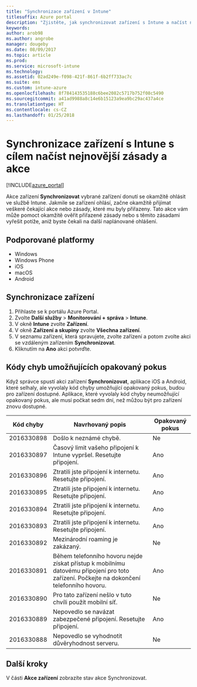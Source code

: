 ```yaml
---
title: "Synchronizace zařízení v Intune"
titlesuffix: Azure portal
description: "Zjistěte, jak synchronizovat zařízení s Intune a načíst nejnovější zásady a akce."
keywords: 
author: arob98
ms.author: angrobe
manager: dougeby
ms.date: 08/09/2017
ms.topic: article
ms.prod: 
ms.service: microsoft-intune
ms.technology: 
ms.assetid: 02ad249e-f098-421f-861f-6b2ff733ac7c
ms.suite: ems
ms.custom: intune-azure
ms.openlocfilehash: 8f784143535188c6bee2082c5717b752f08c5490
ms.sourcegitcommit: a41ad9988a8c14e6b15123a9ea9bc29ac437a4ce
ms.translationtype: HT
ms.contentlocale: cs-CZ
ms.lasthandoff: 01/25/2018
---
```

# <a name="sync-devices-with-intune-to-get-the-latest-policies-and-actions"></a>Synchronizace zařízení s Intune s cílem načíst nejnovější zásady a akce


[!INCLUDE[azure_portal](./includes/azure_portal.md)]

Akce zařízení **Synchronizovat** vybrané zařízení donutí se okamžitě ohlásit ve službě Intune. Jakmile se zařízení ohlásí, začne okamžitě přijímat veškeré čekající akce nebo zásady, které mu byly přiřazeny.  Tato akce vám může pomoct okamžitě ověřit přiřazené zásady nebo s těmito zásadami vyřešit potíže, aniž byste čekali na další naplánované ohlášení.

## <a name="supported-platforms"></a>Podporované platformy

- Windows
- Windows Phone
- iOS
- macOS
- Android

## <a name="how-to-sync-a-device"></a>Synchronizace zařízení

1. Přihlaste se k portálu Azure Portal.
2. Zvolte **Další služby** > **Monitorování + správa** > **Intune**.
3. V okně **Intune** zvolte **Zařízení**.
4. V okně **Zařízení a skupiny** zvolte **Všechna zařízení**.
5. V seznamu zařízení, která spravujete, zvolte zařízení a potom zvolte akci se vzdáleným zařízením **Synchronizovat**.
7. Kliknutím na **Ano** akci potvrďte.


## <a name="retriable-error-codes"></a>Kódy chyb umožňujících opakovaný pokus

Když správce spustí akci zařízení **Synchronizovat**, aplikace iOS a Android, které selhaly, ale vyvolaly kód chyby umožňující opakovaný pokus, budou pro zařízení dostupné. Aplikace, které vyvolaly kód chyby neumožňující opakovaný pokus, ale musí počkat sedm dní, než můžou být pro zařízení znovu dostupné.


| Kód chyby  | Navrhovaný popis                                                                                                                  | Opakovaný pokus |
|-------------|----------------------------------------------------------------------------------------------------------------------------------------|-----------|
| 2016330898 | Došlo k neznámé chybě.                                                                                                             | Ne        |
| 2016330897 | Časový limit vašeho připojení k Intune vypršel. Resetujte připojení.                                                                             | Ano       |
| 2016330896 | Ztratili jste připojení k internetu. Resetujte připojení.                                                                            | Ano       |
| 2016330895 | Ztratili jste připojení k internetu. Resetujte připojení.                                                                            | Ano       |
| 2016330894 | Ztratili jste připojení k internetu. Resetujte připojení.                                                                            | Ano       |
| 2016330893 | Ztratili jste připojení k internetu. Resetujte připojení.                                                                            | Ano       |
| 2016330892 | Mezinárodní roaming je zakázaný.                                                                                                     | Ne        |
| 2016330891 | Během telefonního hovoru nejde získat přístup k mobilnímu datovému připojení pro toto zařízení. Počkejte na dokončení telefonního hovoru. | Ano       |
| 2016330890 | Pro tato zařízení nešlo v tuto chvíli  použít mobilní síť.                                                   | Ne        |
| 2016330889 | Nepovedlo se navázat zabezpečené připojení. Resetujte připojení.                                                                                   | Ano       |
| 2016330888 | Nepovedlo se vyhodnotit důvěryhodnost serveru.                                                                                                | Ne        |

## <a name="next-steps"></a>Další kroky

V části **Akce zařízení** zobrazíte stav akce Synchronizovat. 

